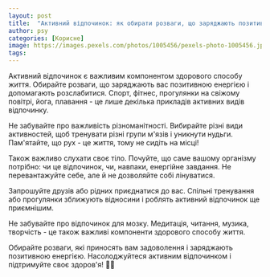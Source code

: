 ```yaml
---
layout: post
title:  "Активний відпочинок: як обирати розваги, що заряджають позитивною енергією."
author: psy
categories: [Корисне]
image: https://images.pexels.com/photos/1005456/pexels-photo-1005456.jpeg?auto=compress&cs=tinysrgb&fit=crop&h=627&w=1200
tags: 
---
```


Активний відпочинок є важливим компонентом здорового способу життя. Обирайте розваги, що заряджають вас позитивною енергією і допомагають розслабитися. Спорт, фітнес, прогулянки на свіжому повітрі, йога, плавання - це лише декілька прикладів активних видів відпочинку.

Не забувайте про важливість різноманітності. Вибирайте різні види активностей, щоб тренувати різні групи м'язів і уникнути нудьги. Пам'ятайте, що рух - це життя, тому не сидіть на місці!

Також важливо слухати своє тіло. Почуйте, що саме вашому організму потрібно: чи це відпочинок, чи, навпаки, енергійне завдання. Не перевантажуйте себе, але й не дозволяйте собі лінуватися.

Запрошуйте друзів або рідних приєднатися до вас. Спільні тренування або прогулянки зближують відносини і роблять активний відпочинок ще приємнішим.

Не забувайте про відпочинок для мозку. Медитація, читання, музика, творчість - це також важливі компоненти здорового способу життя.

Обирайте розваги, які приносять вам задоволення і заряджають позитивною енергією. Насолоджуйтеся активним відпочинком і підтримуйте своє здоров'я! 💪🌞


